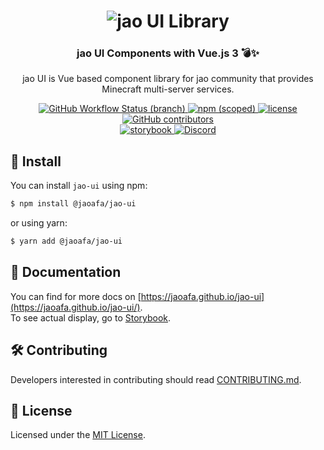 <h1 align="center">
  <img src="https://user-images.githubusercontent.com/23224932/114276380-51370e80-9a61-11eb-9c72-615340a4d4b8.png" alt="jao UI Library">
</h1>
<h3 align="center">jao UI Components with Vue.js 3 💣✨</h3>
<p align="center">
jao UI is Vue based component library for jao community that provides Minecraft multi-server services.
</p>

<p align="center">
  <a href="https://github.com/jaoafa/jao-ui/actions?query=workflow%3ACI">
    <img alt="GitHub Workflow Status (branch)" src="https://img.shields.io/github/workflow/status/jaoafa/jao-ui/CI/dev">
  </a>
  <a href="https://www.npmjs.com/package/@jaoafa/jao-ui">
    <img alt="npm (scoped)" src="https://img.shields.io/npm/v/@jaoafa/jao-ui">
  </a>
  <a href="https://github.com/jaoafa/jao-ui/blob/main/LICENSE">
    <img src="https://img.shields.io/github/license/jaoafa/jao-ui" alt="license">
  </a>
  <a href="https://github.com/jaoafa/jao-ui/graphs/contributors">
    <img alt="GitHub contributors" src="https://img.shields.io/github/contributors/jaoafa/jao-ui">
  </a>
  <br>
  <a href="https://jaoui.vercel.app/">
    <img src="https://cdn.jsdelivr.net/gh/storybookjs/brand@main/badge/badge-storybook.svg" alt="storybook">
  </a>
  <a href="http://discord.gg/zEGrApgGfB">
    <img src="https://discord.com/api/guilds/597378876556967936/widget.png" alt="Discord">
  </a>
</p>

## 🚀 Install

You can install `jao-ui` using npm:

```bash
$ npm install @jaoafa/jao-ui
```

or using yarn:

```bash
$ yarn add @jaoafa/jao-ui
```

## 📖 Documentation

You can find for more docs on [https://jaoafa.github.io/jao-ui](https://jaoafa.github.io/jao-ui/).  
To see actual display, go to [Storybook](https://jaoui.vercel.app/).

## 🛠 Contributing

Developers interested in contributing should read [CONTRIBUTING.md](.github/CONTRIBUTING.md).

## 📑 License

Licensed under the [MIT License](https://opensource.org/licenses/MIT).
